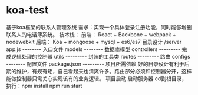 # koa-test
基于koa框架的联系人管理系统
需求：实现一个具体登录注册功能，同时能够增删联系人的电话簿系统。
技术栈： 前端： React + Backbone + webpack + nodewebkit 后端： Koa + mongoose + mysql + es6/es7
目录设计
/server app.js -------- 
入口文件 models -------- 数据库模型 
controllers --------- 完成逻辑处理的控制器
utils --------- 封装的工具类 
routes --------- 路由 configs -------- 配置文件 
package.json --------- 项目所需依赖 
好的目录设计有利于后期的维护，有规有矩，自己看起来也清爽许多。路由部分必须和控制器分开，这样能做控制器只需关心实现该有的业务逻辑。
项目启动 启动服务器 cd到根目录，执行：npm install npm run start

